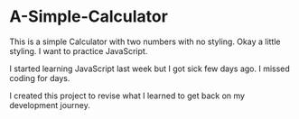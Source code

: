 # A-Simple-Calculator

This is a simple Calculator with two numbers with no styling. Okay a little styling. I want to practice JavaScript.

I started learning JavaScript last week but I got sick few days ago. I missed coding for days. 

I created this project to revise what I learned to get back on my development journey.